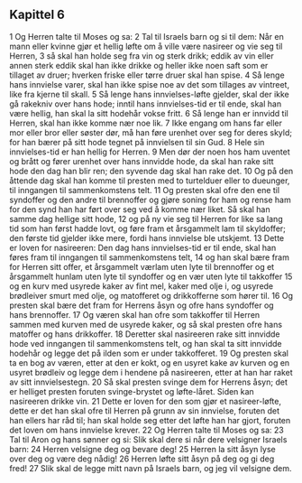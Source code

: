 ## Kapittel 6

1 Og Herren talte til Moses og sa:
2 Tal til Israels barn og si til dem: Når en mann eller kvinne gjør et hellig løfte om å ville være nasireer og vie seg til Herren,
3 så skal han holde seg fra vin og sterk drikk; eddik av vin eller annen sterk eddik skal han ikke drikke og heller ikke noen saft som er tillaget av druer; hverken friske eller tørre druer skal han spise.
4 Så lenge hans innvielse varer, skal han ikke spise noe av det som tillages av vintreet, like fra kjerne til skall.
5 Så lenge hans innvielses-løfte gjelder, skal der ikke gå rakekniv over hans hode; inntil hans innvielses-tid er til ende, skal han være hellig, han skal la sitt hodehår vokse fritt.
6 Så lenge han er innvidd til Herren, skal han ikke komme nær noe lik.
7 Ikke engang om hans far eller mor eller bror eller søster dør, må han føre urenhet over seg for deres skyld; for han bærer på sitt hode tegnet på innvielsen til sin Gud.
8 Hele sin innvielses-tid er han hellig for Herren.
9 Men dør der noen hos ham uventet og brått og fører urenhet over hans innvidde hode, da skal han rake sitt hode den dag han blir ren; den syvende dag skal han rake det.
10 Og på den åttende dag skal han komme til presten med to turtelduer eller to dueunger, til inngangen til sammenkomstens telt.
11 Og presten skal ofre den ene til syndoffer og den andre til brennoffer og gjøre soning for ham og rense ham for den synd han har ført over seg ved å komme nær liket. Så skal han samme dag hellige sitt hode,
12 og på ny vie seg til Herren for like sa lang tid som han først hadde lovt, og føre fram et årsgammelt lam til skyldoffer; den første tid gjelder ikke mere, fordi hans innvielse ble utskjemt.
13 Dette er loven for nasireeren: Den dag hans innvielses-tid er til ende, skal han føres fram til inngangen til sammenkomstens telt,
14 og han skal bære fram for Herren sitt offer, et årsgammelt værlam uten lyte til brennoffer og et årsgammelt hunlam uten lyte til syndoffer og en vær uten lyte til takkoffer
15 og en kurv med usyrede kaker av fint mel, kaker med olje i, og usyrede brødleiver smurt med olje, og matofferet og drikkofferne som hører til.
16 Og presten skal bære det fram for Herrens åsyn og ofre hans syndoffer og hans brennoffer.
17 Og væren skal han ofre som takkoffer til Herren sammen med kurven med de usyrede kaker, og så skal presten ofre hans matoffer og hans drikkoffer.
18 Deretter skal nasireeren rake sitt innvidde hode ved inngangen til sammenkomstens telt, og han skal ta sitt innvidde hodehår og legge det på ilden som er under takkofferet.
19 Og presten skal ta en bog av væren, etter at den er kokt, og en usyret kake av kurven og en usyret brødleiv og legge dem i hendene på nasireeren, etter at han har raket av sitt innvielsestegn.
20 Så skal presten svinge dem for Herrens åsyn; det er helliget presten foruten svinge-brystet og løfte-låret. Siden kan nasireeren drikke vin.
21 Dette er loven for den som gjør et nasireer-løfte, dette er det han skal ofre til Herren på grunn av sin innvielse, foruten det han ellers har råd til; han skal holde seg etter det løfte han har gjort, foruten det loven om hans innvielse krever.
22 Og Herren talte til Moses og sa:
23 Tal til Aron og hans sønner og si: Slik skal dere si når dere velsigner Israels barn:
24 Herren velsigne deg og bevare deg!
25 Herren la sitt åsyn lyse over deg og være deg nådig!
26 Herren løfte sitt åsyn på deg og gi deg fred!
27 Slik skal de legge mitt navn på Israels barn, og jeg vil velsigne dem.
